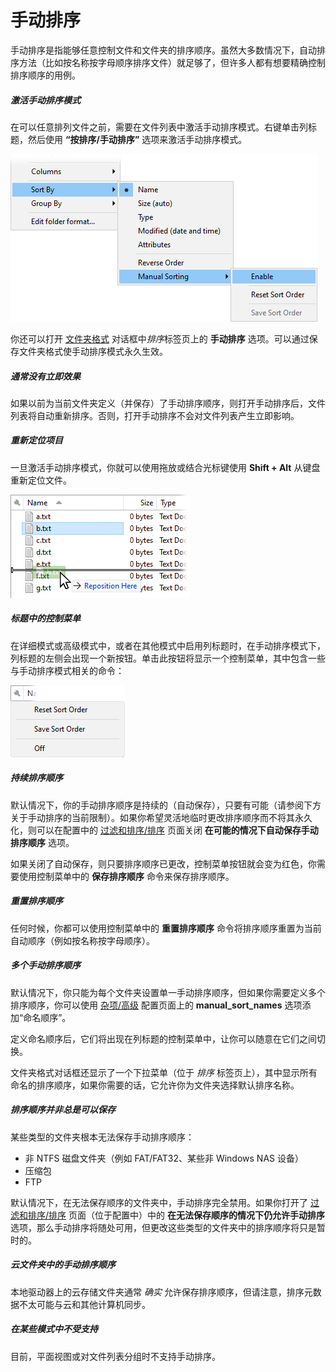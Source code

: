 # 手动排序

手动排序是指能够任意控制文件和文件夹的排序顺序。虽然大多数情况下，自动排序方法（比如按名称按字母顺序排序文件）就足够了，但许多人都有想要精确控制排序顺序的用例。

##### 激活手动排序模式

在可以任意排列文件之前，需要在文件列表中激活手动排序模式。右键单击列标题，然后使用 **“按排序/手动排序”** 选项来激活手动排序模式。

![](/Manual/images/media/13/manual_sort_menu.png)

你还可以打开 [文件夹格式](../folder_options/README.zh.md) 对话框中*排序*标签页上的 **手动排序** 选项。可以通过保存文件夹格式使手动排序模式永久生效。

##### 通常没有立即效果

如果以前为当前文件夹定义（并保存）了手动排序顺序，则打开手动排序后，文件列表将自动重新排序。否则，打开手动排序不会对文件列表产生立即影响。

##### 重新定位项目

一旦激活手动排序模式，你就可以使用拖放或结合光标键使用 **Shift + Alt** 从键盘重新定位文件。

![](/Manual/images/media/13/manual_sort_repos.png)

##### 标题中的控制菜单

在详细模式或高级模式中，或者在其他模式中启用列标题时，在手动排序模式下，列标题的左侧会出现一个新按钮。单击此按钮将显示一个控制菜单，其中包含一些与手动排序模式相关的命令：

![](/Manual/images/media/13/manual_sort_control.png)

##### 持续排序顺序

默认情况下，你的手动排序顺序是持续的（自动保存），只要有可能（请参阅下方关于手动排序的当前限制）。如果你希望灵活地临时更改排序顺序而不将其永久化，则可以在配置中的 [过滤和排序/排序](/Manual/preferences/preferences_categories/filtering_and_sorting/sorting.zh.md) 页面关闭 **在可能的情况下自动保存手动排序顺序** 选项。

如果关闭了自动保存，则只要排序顺序已更改，控制菜单按钮就会变为红色，你需要使用控制菜单中的 **保存排序顺序** 命令来保存排序顺序。

##### 重置排序顺序

任何时候，你都可以使用控制菜单中的 **重置排序顺序** 命令将排序顺序重置为当前自动顺序（例如按名称按字母顺序）。

##### 多个手动排序顺序

默认情况下，你只能为每个文件夹设置单一手动排序顺序，但如果你需要定义多个排序顺序，你可以使用 [杂项/高级](/Manual/preferences/preferences_categories/miscellaneous/advanced_options.zh.md) 配置页面上的 **manual_sort_names** 选项添加“命名顺序”。

定义命名顺序后，它们将出现在列标题的控制菜单中，让你可以随意在它们之间切换。

文件夹格式对话框还显示了一个下拉菜单（位于 *排序* 标签页上），其中显示所有命名的排序顺序，如果你需要的话，它允许你为文件夹选择默认排序名称。

##### 排序顺序并非总是可以保存

某些类型的文件夹根本无法保存手动排序顺序：

- 非 NTFS 磁盘文件夹（例如 FAT/FAT32、某些非 Windows NAS 设备）
- 压缩包
- FTP

默认情况下，在无法保存顺序的文件夹中，手动排序完全禁用。如果你打开了 [过滤和排序/排序](/Manual/preferences/preferences_categories/filtering_and_sorting/sorting.zh.md) 页面（位于配置中）中的 **在无法保存顺序的情况下仍允许手动排序** 选项，那么手动排序将随处可用，但更改这些类型的文件夹中的排序顺序将只是暂时的。

##### 云文件夹中的手动排序顺序

本地驱动器上的云存储文件夹通常 *确实* 允许保存排序顺序，但请注意，排序元数据不太可能与云和其他计算机同步。

##### 在某些模式中不受支持

目前，平面视图或对文件列表分组时不支持手动排序。